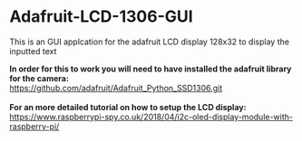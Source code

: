 # Adafruit-LCD-1306-GUI
This is an GUI applcation for the adafruit LCD display 128x32 to display the inputted text

**In order for this to work you will need to have installed the adafruit library for the camera:**<br>https://github.com/adafruit/Adafruit_Python_SSD1306.git<br><br>
**For an more detailed tutorial on how to setup the LCD display:**<br>https://www.raspberrypi-spy.co.uk/2018/04/i2c-oled-display-module-with-raspberry-pi/  <br>
